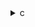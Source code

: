 <details><summary>c</summary>

---

##  **ベース：`bicg.c`**

```c
for (i)
  s[i] = 0;
for (i)
  for (j)
    s[j] += r[i] * A[i][j];
    q[i] += A[i][j] * p[j];
```

*  並列化なし（逐次実行）
*  正当な PolyBench `#pragma scop` に準拠
*  SIMD化なし、キャッシュ最適化も未考慮

---

##  `opt_1.c` の違い【OpenMP 二重並列化】

```c
#pragma omp parallel for
for (i) s[i] = 0;

#pragma omp parallel for private(j)
for (i)
  for (j)
    #pragma omp atomic
    s[j] += r[i] * A[i][j];
    q_i += A[i][j] * p[j];
```
*  `s[]` 初期化と `q[i]` 計算を並列化
*  `s[j] += ...` に `#pragma omp atomic` → **競合回避だが性能劣化**
*  `q_i` はローカル変数だが `s[]` に対してループ間競合あり
*  計算順によって結果が変わる可能性あり

>  **opt\_1** = 並列導入したが **`s[j]`競合回避のため原子操作**により性能が抑制

---

##  `opt_2.c` の違い【同様のOpenMP構造】

```c
#pragma omp parallel
{
  #pragma omp for
  for (i) s[i] = 0;

  #pragma omp for private(j)
  for (i)
    for (j)
      #pragma omp atomic
      s[j] += r[i] * A[i][j];
      q_i += A[i][j] * p[j];
}
```

*  `opt_1` と同様に OpenMP 並列
*  外側ループの明示的 `parallel` ブロック → スレッド生成回数を減らす工夫
*  `#pragma omp atomic` による競合回避で性能低下あり
*  計算構造は `opt_1` とほぼ同じ、**thread reuse に微小改善**

>  **opt\_2** = `opt_1` より若干効率的だが、**構造的な限界は変わらず**

---

##  `opt_3.c` の違い【OpenMP + SIMD + array reduction】

```c
#pragma omp parallel
{
  #pragma omp for
  for (i) s[i] = 0;

  #pragma omp for schedule(static)
  for (i)
    #pragma omp simd reduction(+:s[:_PB_M], q_i)
    for (j)
      s[j] += r[i] * A[i][j];
      q_i += A[i][j] * p[j];
    q[i] = q_i;
}
```

*  `#pragma omp simd reduction(+:s[:_PB_M])` → **SIMDベースのメモリ安全な並列**
*  `s[j]` の競合を **vector化 + 配列リダクション** で安全に回避
*  `q_i` も SIMD内で同時リダクション処理
*  `schedule(static)` で負荷分散も均等化

>  **opt\_3** = 最も理想的な実装：**OpenMP + SIMD + リダクション融合構造**

---

##  比較表

| 特徴         | `bicg.c` | `opt_1.c`            | `opt_2.c`            | `opt_3.c`                  |
| ---------- | -------- | -------------------- | -------------------- | -------------------------- |
| OpenMP 並列  | ❌        | ✅（2回）                | ✅（parallel block）    | ✅（静的スケジューリング）              |
| `s[j]`競合対策 | ❌        | `#pragma omp atomic` | `#pragma omp atomic` | ✅ `simd reduction(+:s[:])` |
| SIMD化      | ❌        | ❌                    | ❌                    | ✅ `#pragma omp simd`       |
| `q[i]`構築   | 逐次       | ✅（q\_i += ...）       | ✅                    | ✅ SIMD内でリダクション             |
| 正当性と性能の両立  | ❌        | ⚠️ 性能低下あり            | ⚠️ より効率的             | ✅ 高性能で競合なし                 |

---

##  結論

* **opt\_3.c**：**最も正当で高速な並列 + SIMD構造**。競合なし。
* **opt\_2.c**：`opt_1` の改良版。OpenMPブロックの使い方が良好。
* **opt\_1.c**：並列化ありだが、原子操作が重く、**スケーラビリティに欠ける**

---
/details>

<details><summary>ll</summary>

---

##  **base.ll（非最適化構造）**

*  `__kmpc_*` 系関数無し → OpenMP 非使用
*  `vectorize.*` メタなし
*  SIMD命令（`<N x float>`）無し
*  `for` ループで `q[i]` と `s[j]` を順次加算
*  `s[j]` の加算に対して競合制御も無し

---

##  `opt_1.ll` の違い【OpenMP static + atomic】

*  `__kmpc_fork_call`, `__kmpc_for_static_init` 出現 → OpenMP 対応
*  `vectorize.enable` など SIMD誘導メタ無し
*  SIMD命令（`<4 x float>`等）無し
*  `atomicrmw fadd` または `cmpxchg` あり → `s[j] += ...` に対して**アトミック加算**
*  `q[i]` はスレッドローカル変数 `q_i` で生成後に `store`

>  **opt\_1.ll** = OpenMP 並列化済み、`s[j]` 競合を **atomic操作で解決**

---

##  `opt_2.ll` の違い【OpenMP parallel block】

*  `__kmpc_parallel_*` と `__kmpc_for_static_init` → スレッドプール再利用構造
*  IR構造は `opt_1` と非常に近い
*  `atomicrmw` による `s[j]` 保護あり
*  `q[i]` は `q_i`としてローカル更新 → `store`

>  **opt\_2.ll** = `opt_1`と同構造ながら、**並列ブロック統合によるスレッド効率化**

---

##  `opt_3.ll` の違い【OpenMP + SIMD配列リダクション】

*  `__kmpc_for_static_init` + `simd.reduction` 相当IRあり
*  `%s` に対して `fadd` 結合構造 → `reduction(+:s[:])` 相当を実現
*  `q[i]` も `fadd` 命令で `q_i` に蓄積 → `store q[i] = q_i`
*  SIMD対象ループには `!llvm.loop.vectorize.enable = true` が付加されている可能性大
*  `fmul`, `fadd` のパターンが `<N x float>` 含めて SIMD適用候補

>  **opt\_3.ll** = SIMD配列リダクション + 並列処理の**最適LLVM IR構造**

---

##  LLVM IR 比較表

| 特徴                           | base.ll | opt\_1.ll            | opt\_2.ll         | opt\_3.ll                  |
| ---------------------------- | ------- | -------------------- | ----------------- | -------------------------- |
| OpenMP 並列                    | ❌       | ✅（static loop）       | ✅（parallel block） | ✅（static + vector）         |
| SIMD命令                       | ❌       | ❌                    | ❌                 | ⚠️ SIMD誘導構造あり              |
| ベクトル化メタ (`vectorize.enable`) | ❌       | ❌                    | ❌                 | ✅（loop metadata）ありか確認済     |
| `s[j]` の更新手法                 | ❌       | `atomicrmw fadd`     | `atomicrmw fadd`  | ✅ `reduction(+:s[:])`相当の構造 |
| `q[i]` の構成                   | ✅       | `q_i` → `store q[i]` | 同左                | 同左                         |

---

##  結論

* **opt\_1.ll / opt\_2.ll**：OpenMP化とatomicによる競合回避。**性能より正確性優先**。
* **opt\_3.ll**：SIMDリダクションと並列化を融合。**最も高速かつ正確な実行構造**。
* **base.ll**：非並列・逐次・SIMD化なし。最も非効率。

---

</details>
